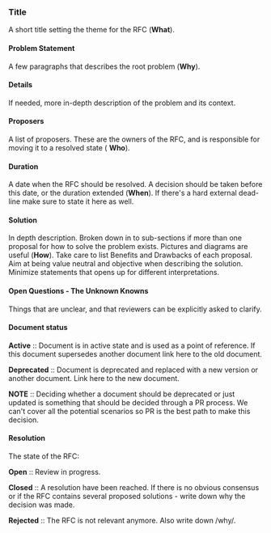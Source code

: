 ### Title

A short title setting the theme for the RFC (**What**).

#### Problem Statement

A few paragraphs that describes the root problem (**Why**).

#### Details

If needed, more in-depth description of the problem and its context.

#### Proposers

A list of proposers. These are the owners of the RFC, and is responsible for moving it to a resolved state ( **Who**).

#### Duration

A date when the RFC should be resolved. A decision should be taken before this date, or the duration extended (**When**).
If there's a hard external dead-line make sure to state it here as well.

#### Solution

In depth description. Broken down in to sub-sections if more than one proposal for how to solve the problem exists. Pictures and diagrams are useful (**How**).
Take care to list Benefits and Drawbacks of each proposal.
Aim at being value neutral and objective when describing the solution. Minimize statements that opens up for different interpretations.

#### Open Questions - The Unknown Knowns

Things that are unclear, and that reviewers can be explicitly asked to clarify.

#### Document status

**Active** :: Document is in active state and is used as a point of reference. If this document supersedes another document link here to the old document.

**Deprecated** :: Document is deprecated and replaced with a new version or another document. Link here to the new document.

**NOTE** :: Deciding whether a document should be deprecated or just updated is something that should be decided through a PR process. We can't cover all the potential scenarios so PR is the best path to make this decision.

#### Resolution

The state of the RFC:

**Open** :: Review in progress.

**Closed** :: A resolution have been reached. If there is no obvious consensus or if the RFC contains several proposed solutions - write down why the decision was made.

**Rejected** :: The RFC is not relevant anymore. Also write down /why/.
